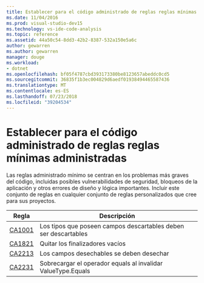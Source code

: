 ```yaml
---
title: Establecer para el código administrado de reglas reglas mínimas administradas
ms.date: 11/04/2016
ms.prod: visual-studio-dev15
ms.technology: vs-ide-code-analysis
ms.topic: reference
ms.assetid: 44a50c54-8dd3-42b2-8387-532a150e5a6c
author: gewarren
ms.author: gewarren
manager: douge
ms.workload:
- dotnet
ms.openlocfilehash: bf05f4787cbd393173380be8123657abeddc0cd5
ms.sourcegitcommit: 36835f1b3ec004829d6aedf01938494465587436
ms.translationtype: MT
ms.contentlocale: es-ES
ms.lasthandoff: 07/23/2018
ms.locfileid: "39204534"
---
```

# <a name="managed-minimum-rules-rule-set-for-managed-code"></a>Establecer para el código administrado de reglas reglas mínimas administradas

Las reglas administrado mínimo se centran en los problemas más graves del código, incluidas posibles vulnerabilidades de seguridad, bloqueos de la aplicación y otros errores de diseño y lógica importantes. Incluir este conjunto de reglas en cualquier conjunto de reglas personalizados que cree para sus proyectos.

|Regla|Descripción|
|----------|-----------------|
|[CA1001](../code-quality/ca1001-types-that-own-disposable-fields-should-be-disposable.md)|Los tipos que poseen campos descartables deben ser descartables|
|[CA1821](../code-quality/ca1821-remove-empty-finalizers.md)|Quitar los finalizadores vacíos|
|[CA2213](../code-quality/ca2213-disposable-fields-should-be-disposed.md)|Los campos desechables se deben desechar|
|[CA2231](../code-quality/ca2231-overload-operator-equals-on-overriding-valuetype-equals.md)|Sobrecargar el operador equals al invalidar ValueType.Equals|
